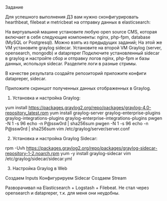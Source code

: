 Задание


Для успешного выполнения ДЗ вам нужно сконфигурировать hearthbeat, filebeat и metricbeat на отправку данных в elasticsearch:

На виртуальной машине установите любую open source CMS, которая включает в себя следующие компоненты: nginx, php-fpm, database (MySQL or Postgresql). Можно взять из предыдущих заданий;
На этой же VM установите graylog sidecar.
Установите на второй VM Graylog (server, opensearch, mongodb) и datapreper
Подключите установленный sidecar в graylog и настройте сбор и отправку логов nginx, php-fpm и базы данных, используя sidecar.
Разделите логи в разные стримы.

В качестве результата создайте репозиторий приложите конфиги datapreper, sidecar.

Приложите скриншот полученных данных отображенных в Graylog.


1. Установка и настройка Graylog:

yum install https://packages.graylog2.org/repo/packages/graylog-4.0-repository_latest.rpm
yum install graylog-server graylog-enterprise-plugins graylog-integrations-plugins graylog-enterprise-integrations-plugins
pwgen -N 1 -s 96
echo -n P@ssw0rd | sha256sum
pwgen -N 1 -s 96
echo -n P@ssw0rd | sha256sum
vim /etc/graylog/server/server.conf

2. Установка и настройка Graylog Sidecar:

rpm -Uvh https://packages.graylog2.org/repo/packages/graylog-sidecar-repository-1-2.noarch.rpm
yum -y install graylog-sidecar
vim /etc/graylog/sidecar/sidecar.yml

3. Настройка Graylog в Web

Создаем Inputs
Конфигурируем Sidecar
Создаем Stream

Разворачивал на Elasticsearch + Logstash + Filebeat. Не стал через opensearch и datapreper, т.к. для меня они неудобны. 